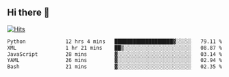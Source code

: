 ## Hi there 👋

<!--
**alihaqberdi/alihaqberdi** is a ✨ _special_ ✨ repository because its `README.md` (this file) appears on your GitHub profile.

Here are some ideas to get you started:

- 🔭 I’m currently working on ...
- 🌱 I’m currently learning ...
- 👯 I’m looking to collaborate on ...
- 🤔 I’m looking for help with ...
- 💬 Ask me about ...
- 📫 How to reach me: ...
- 😄 Pronouns: ...
- ⚡ Fun fact: ...
-->

[![Hits](https://hits.sh/github.com/alihaqberdi.svg)](https://hits.sh/github.com/alihaqberdi/)

<!--START_SECTION:waka-->

```txt
Python             12 hrs 4 mins   ███████████████████▓░░░░░   79.11 %
XML                1 hr 21 mins    ██▒░░░░░░░░░░░░░░░░░░░░░░   08.87 %
JavaScript         28 mins         ▓░░░░░░░░░░░░░░░░░░░░░░░░   03.14 %
YAML               26 mins         ▓░░░░░░░░░░░░░░░░░░░░░░░░   02.94 %
Bash               21 mins         ▓░░░░░░░░░░░░░░░░░░░░░░░░   02.35 %
```

<!--END_SECTION:waka-->
